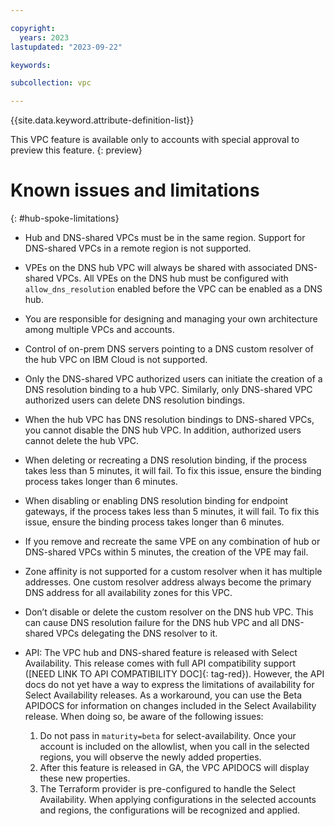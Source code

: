 ```yaml
---

copyright:
  years: 2023
lastupdated: "2023-09-22"

keywords:

subcollection: vpc

---
```


{{site.data.keyword.attribute-definition-list}}

This VPC feature is available only to accounts with special approval to preview this feature.
{: preview}

# Known issues and limitations
{: #hub-spoke-limitations}

* Hub and DNS-shared VPCs must be in the same region. Support for DNS-shared VPCs in a remote region is not supported.
* VPEs on the DNS hub VPC will always be shared with associated DNS-shared VPCs. All VPEs on the DNS hub must be configured with `allow_dns_resolution` enabled before the VPC can be enabled as a DNS hub.
* You are responsible for designing and managing your own architecture among multiple VPCs and accounts.
* Control of on-prem DNS servers pointing to a DNS custom resolver of the hub VPC on IBM Cloud is not supported.
* Only the DNS-shared VPC authorized users can initiate the creation of a DNS resolution binding to a hub VPC. Similarly, only DNS-shared VPC authorized users can delete DNS resolution bindings.
* When the hub VPC has DNS resolution bindings to DNS-shared VPCs, you cannot disable the DNS hub VPC. In addition, authorized users cannot delete the hub VPC.
* When deleting or recreating a DNS resolution binding, if the process takes less than 5 minutes, it will fail. To fix this issue, ensure the binding process takes longer than 6 minutes.
* When disabling or enabling DNS resolution binding for endpoint gateways, if the process takes less than 5 minutes, it will fail. To fix this issue, ensure the binding process takes longer than 6 minutes.
* If you remove and recreate the same VPE on any combination of hub or DNS-shared VPCs within 5 minutes, the creation of the VPE may fail.
* Zone affinity is not supported for a custom resolver when it has multiple addresses. One custom resolver address always become the primary DNS address for all availability zones for this VPC.
* Don’t disable or delete the custom resolver on the DNS hub VPC. This can cause DNS resolution failure for the DNS hub VPC and all DNS-shared VPCs delegating the DNS resolver to it.
* API: The VPC hub and DNS-shared feature is released with Select Availability. This release comes with full API compatibility support ([NEED LINK TO API COMPATIBILITY DOC]{: tag-red}). However, the API docs do not yet have a way to express the limitations of availability for Select Availability releases. As a workaround, you can use the Beta APIDOCS for information on changes included in the Select Availability release. When doing so, be aware of the following issues:

   1. Do not pass in `maturity=beta` for select-availability. Once your account is included on the allowlist, when you call in the selected regions, you will observe the newly added properties.
   1. After this feature is released in GA, the VPC APIDOCS will display these new properties.
   1. The Terraform provider is pre-configured to handle the Select Availability. When applying configurations in the selected accounts and regions, the configurations will be recognized and applied.
